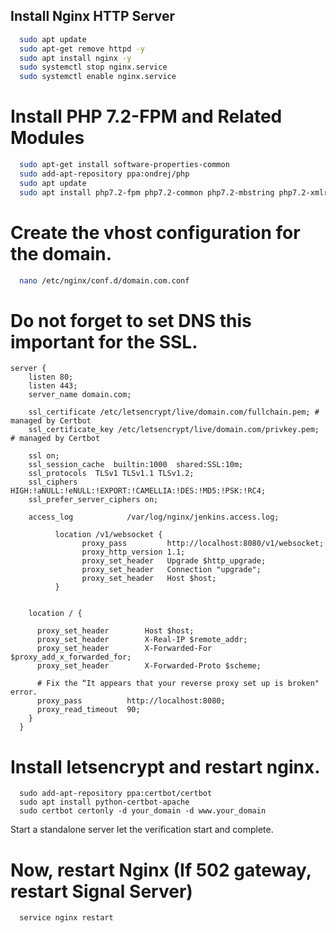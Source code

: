 ## Install Nginx HTTP Server

```bash
  sudo apt update
  sudo apt-get remove httpd -y
  sudo apt install nginx -y
  sudo systemctl stop nginx.service
  sudo systemctl enable nginx.service
```

# Install PHP 7.2-FPM and Related Modules
```bash
  sudo apt-get install software-properties-common
  sudo add-apt-repository ppa:ondrej/php
  sudo apt update
  sudo apt install php7.2-fpm php7.2-common php7.2-mbstring php7.2-xmlrpc php7.2-soap php7.2-gd php7.2-xml php7.2-intl php7.2-mysql php7.2-cli php7.2-zip php7.2-curl
```

# Create the vhost configuration for the domain.
```bash
  nano /etc/nginx/conf.d/domain.com.conf
```

# Do not forget to set DNS this important for the SSL.

```
server {
    listen 80;
    listen 443;
    server_name domain.com;

    ssl_certificate /etc/letsencrypt/live/domain.com/fullchain.pem; # managed by Certbot
    ssl_certificate_key /etc/letsencrypt/live/domain.com/privkey.pem; # managed by Certbot

    ssl on;
    ssl_session_cache  builtin:1000  shared:SSL:10m;
    ssl_protocols  TLSv1 TLSv1.1 TLSv1.2;
    ssl_ciphers HIGH:!aNULL:!eNULL:!EXPORT:!CAMELLIA:!DES:!MD5:!PSK:!RC4;
    ssl_prefer_server_ciphers on;

    access_log            /var/log/nginx/jenkins.access.log;

          location /v1/websocket {
                proxy_pass         http://localhost:8080/v1/websocket;
                proxy_http_version 1.1;
                proxy_set_header   Upgrade $http_upgrade;
                proxy_set_header   Connection "upgrade";
                proxy_set_header   Host $host;
          }


    location / {

      proxy_set_header        Host $host;
      proxy_set_header        X-Real-IP $remote_addr;
      proxy_set_header        X-Forwarded-For $proxy_add_x_forwarded_for;
      proxy_set_header        X-Forwarded-Proto $scheme;

      # Fix the “It appears that your reverse proxy set up is broken" error.
      proxy_pass          http://localhost:8080;
      proxy_read_timeout  90;
    }
  }

```

# Install letsencrypt and restart nginx.
```
  sudo add-apt-repository ppa:certbot/certbot
  sudo apt install python-certbot-apache
  sudo certbot certonly -d your_domain -d www.your_domain
```

Start a standalone server let the verification start and complete.

# Now, restart Nginx (If 502 gateway, restart Signal Server)


```
  service nginx restart
```

